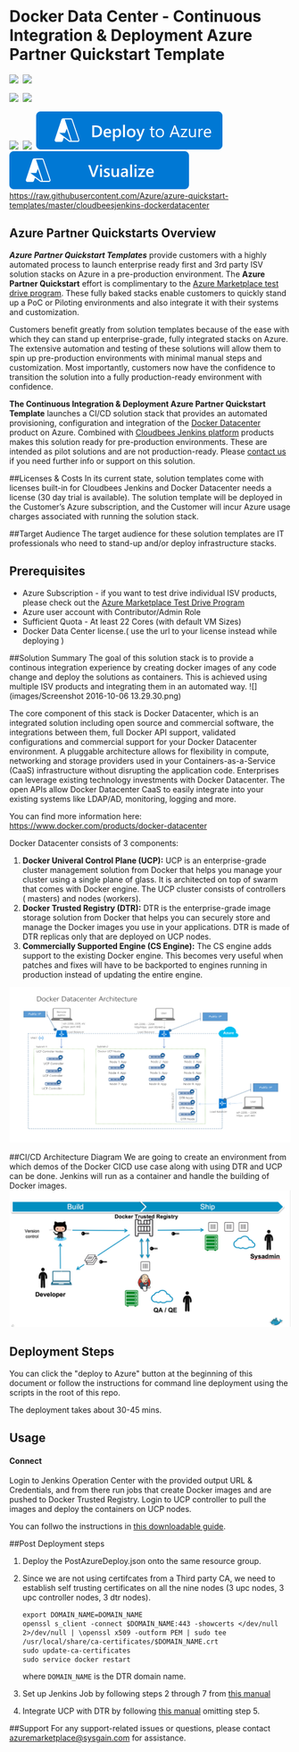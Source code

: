 # Docker Data Center - Continuous Integration & Deployment Azure Partner Quickstart Template

<IMG SRC="https://azurequickstartsservice.blob.core.windows.net/badges/cloudbeesjenkins-dockerdatacenter/PublicLastTestDate.svg" />&nbsp;
<IMG SRC="https://azurequickstartsservice.blob.core.windows.net/badges/cloudbeesjenkins-dockerdatacenter/PublicDeployment.svg" />&nbsp;

<IMG SRC="https://azurequickstartsservice.blob.core.windows.net/badges/cloudbeesjenkins-dockerdatacenter/FairfaxLastTestDate.svg" />&nbsp;
<IMG SRC="https://azurequickstartsservice.blob.core.windows.net/badges/cloudbeesjenkins-dockerdatacenter/FairfaxDeployment.svg" />&nbsp;

<IMG SRC="https://azurequickstartsservice.blob.core.windows.net/badges/cloudbeesjenkins-dockerdatacenter/BestPracticeResult.svg" />&nbsp;
<IMG SRC="https://azurequickstartsservice.blob.core.windows.net/badges/cloudbeesjenkins-dockerdatacenter/CredScanResult.svg" />&nbsp;
<a href="https://portal.azure.com/#create/Microsoft.Template/uri/https%3A%2F%2Fraw.githubusercontent.com%2FAzure%2Fazure-quickstart-templates%2Fmaster%2Fcloudbeesjenkins-dockerdatacenter%2Fazuredeploy.json" target="_blank">
<img src="https://raw.githubusercontent.com/Azure/azure-quickstart-templates/master/1-CONTRIBUTION-GUIDE/images/deploytoazure.svg"/>
</a>
<a href="http://armviz.io/#/?load=https%3A%2F%2Fraw.githubusercontent.com%2FAzure%2Fazure-quickstart-templates%2Fmaster%2Fcloudbeesjenkins-dockerdatacenter%2Fazuredeploy.json" target="_blank">
<img src="https://raw.githubusercontent.com/Azure/azure-quickstart-templates/master/1-CONTRIBUTION-GUIDE/images/visualizebutton.svg"/>
</a>
https://raw.githubusercontent.com/Azure/azure-quickstart-templates/master/cloudbeesjenkins-dockerdatacenter
## Azure Partner Quickstarts Overview
***Azure Partner Quickstart Templates*** provide customers with a highly automated process to launch enterprise ready first and 3rd party ISV solution stacks on Azure in a pre-production environment. The **Azure Partner Quickstart** effort is complimentary to the [Azure Marketplace test drive program](https://azure.microsoft.com/en-us/marketplace/test-drives/). These fully baked stacks enable customers to quickly stand up a PoC or Piloting environments and also integrate it with their systems and customization.

Customers benefit greatly from solution templates because of the ease with which they can stand up enterprise-grade, fully integrated stacks on Azure. The extensive automation and testing of these solutions will allow them to spin up pre-production environments with minimal manual steps and customization.  Most importantly, customers now have the confidence to transition the solution into a fully production-ready environment with confidence.

**The Continuous Integration & Deployment Azure Partner Quickstart Template** launches a CI/CD solution stack that provides an automated provisioning, configuration and integration of the [Docker Datacenter](https://azure.microsoft.com/en-us/marketplace/partners/docker/dockerdatacenterdocker-datacenter/) product on Azure. Combined with [Cloudbees Jenkins platform](https://azure.microsoft.com/en-us/marketplace/partners/cloudbees/jenkins-platformjenkins-platform/) products makes this solution ready for pre-production environments. These are intended as pilot solutions and are not production-ready.
Please [contact us](azuremarketplace@sysgain.com) if you need further info or support on this solution.

##Licenses & Costs
In its current state, solution templates come with licenses built-in for Cloudbees Jenkins and Docker Datacenter needs a license (30 day trial is available). The solution template will be deployed in the Customer’s Azure subscription, and the Customer will incur Azure usage charges associated with running the solution stack.

##Target Audience
The target audience for these solution templates are IT professionals who need to stand-up and/or deploy infrastructure stacks.

## Prerequisites
* Azure Subscription - if you want to test drive individual ISV products, please check out the [Azure Marketplace Test Drive Program](https://azure.microsoft.com/en-us/marketplace/test-drives/)
* Azure user account with Contributor/Admin Role
* Sufficient Quota - At least 22 Cores (with default VM Sizes)
* Docker Data Center license.( use the url to your license instead while deploying )
 
##Solution Summary
The goal of this solution stack is to provide a continous integration experience by creating docker images of any code change and deploy the solutions as containers. This is achieved using multiple ISV products and integrating them in an automated way.
![](images/Screenshot 2016-10-06 13.29.30.png)

The core component of this stack is Docker Datacenter, which is an integrated solution including open source and commercial software, the integrations between them, full Docker API support, validated configurations and commercial support for your Docker Datacenter environment. A pluggable architecture allows for flexibility in compute, networking and storage providers used in your Containers-as-a-Service (CaaS) infrastructure without disrupting the application code. Enterprises can leverage existing technology investments with Docker Datacenter. The open APIs allow Docker Datacenter CaaS to easily integrate into your existing systems like LDAP/AD, monitoring, logging and more.

You can find more information here: https://www.docker.com/products/docker-datacenter

Docker Datacenter consists of 3 components:

1. **Docker Univeral Control Plane (UCP):** UCP is an enterprise-grade cluster management solution from Docker that helps you manage your cluster using a single plane of glass. It is architected on top of swarm that comes with Docker engine. The UCP cluster consists of controllers ( masters) and nodes (workers).
2. **Docker Trusted Registry (DTR):** DTR is the enterprise-grade image storage solution from Docker that helps you can securely store and manage the Docker images you use in your applications. DTR is made of DTR replicas only that are deployed on UCP nodes.
3. **Commercially Supported Engine (CS Engine):** The CS engine adds support to the existing Docker engine. This becomes very useful when patches and fixes will have to be backported to engines running in production instead of updating the entire engine.

![]( images/DDC-Azure-Arch.png)

##CI/CD Architecture Diagram
We are going to create an environment from which demos of the Docker CICD use case along with using DTR and UCP can be done. Jenkins will run as a container and handle the building of Docker images. 
![[](images/CI-CD.png)](images/CI-CD.png)
 
## Deployment Steps
You can click the "deploy to Azure" button at the beginning of this document or follow the instructions for command line deployment using the scripts in the root of this repo.

The deployment takes about 30-45 mins.
## Usage
#### Connect
Login to Jenkins Operation Center with the provided output URL & Credentials, and from there run jobs that create Docker images and are pushed to Docker Trusted Registry. Login to UCP controller to pull the images and deploy the containers on UCP nodes.

You can follwo the instructions in [this downloadable guide](https://github.com/sysgain/Ignite2016-HandsOnLabs/blob/master/HOL-DDCJenkins.pdf).

##Post Deployment steps

1. Deploy the PostAzureDeploy.json onto the same resource group.
2. Since we are not using certifcates from a Third party CA, we need to establish self trusting certificates on all the nine nodes (3 upc nodes, 3 upc controller nodes, 3 dtr nodes).

   ```shell
   export DOMAIN_NAME=DOMAIN_NAME
   openssl s_client -connect $DOMAIN_NAME:443 -showcerts </dev/null 2>/dev/null | \openssl x509 -outform PEM | sudo tee /usr/local/share/ca-certificates/$DOMAIN_NAME.crt
   sudo update-ca-certificates
   sudo service docker restart
   ```
   where `DOMAIN_NAME` is the DTR domain name.
3. Set up Jenkins Job by following steps 2 through 7 from [this manual](https://github.com/sysgain/azurequickstarts/blob/master/CloudBeesJenkins-DockerDataCenter/Lab-Manual.pdf) 
4. Integrate UCP with DTR by following [this manual](https://docker.github.io/ucp/configuration/dtr-integration/) omitting  step 5. 

##Support
For any support-related issues or questions, please contact azuremarketplace@sysgain.com for assistance.

